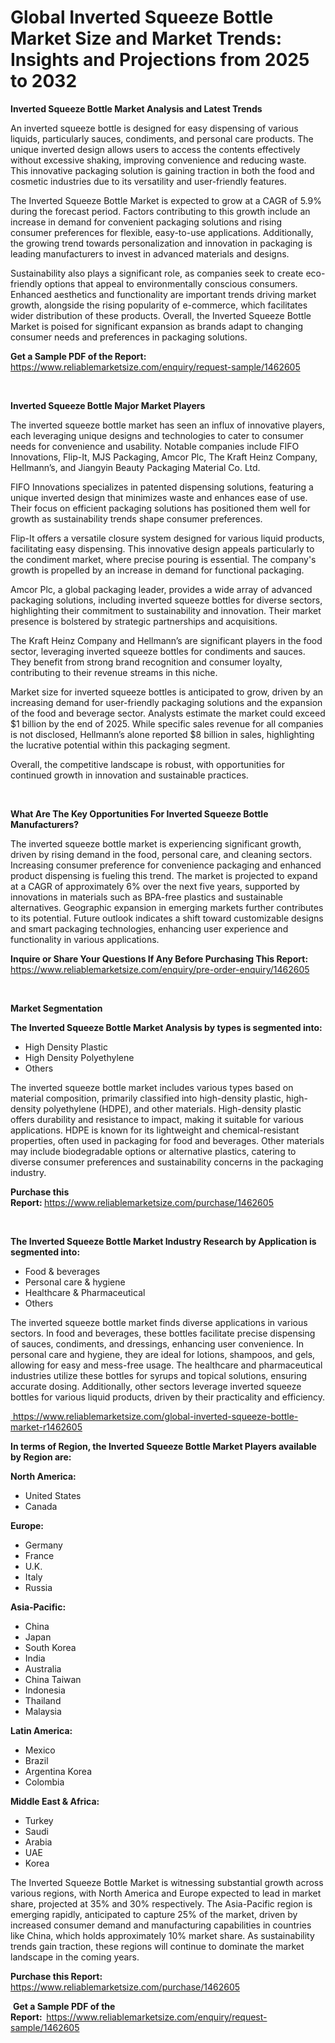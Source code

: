 <p><h1>Global Inverted Squeeze Bottle Market Size and Market Trends: Insights and Projections from 2025 to 2032</h1></p><p><strong>Inverted Squeeze Bottle Market Analysis and Latest Trends</strong></p>
<p><p>An inverted squeeze bottle is designed for easy dispensing of various liquids, particularly sauces, condiments, and personal care products. The unique inverted design allows users to access the contents effectively without excessive shaking, improving convenience and reducing waste. This innovative packaging solution is gaining traction in both the food and cosmetic industries due to its versatility and user-friendly features.</p><p>The Inverted Squeeze Bottle Market is expected to grow at a CAGR of 5.9% during the forecast period. Factors contributing to this growth include an increase in demand for convenient packaging solutions and rising consumer preferences for flexible, easy-to-use applications. Additionally, the growing trend towards personalization and innovation in packaging is leading manufacturers to invest in advanced materials and designs.</p><p>Sustainability also plays a significant role, as companies seek to create eco-friendly options that appeal to environmentally conscious consumers. Enhanced aesthetics and functionality are important trends driving market growth, alongside the rising popularity of e-commerce, which facilitates wider distribution of these products. Overall, the Inverted Squeeze Bottle Market is poised for significant expansion as brands adapt to changing consumer needs and preferences in packaging solutions.</p></p>
<p><strong>Get a Sample PDF of the Report:&nbsp;</strong> <a href="https://www.reliablemarketsize.com/enquiry/request-sample/1462605?utm_campaign=3536&utm_medium=2&utm_source=Github&utm_content=ia&utm_term=19042025&utm_id=inverted-squeeze-bottle">https://www.reliablemarketsize.com/enquiry/request-sample/1462605</a></p>
<p>&nbsp;</p>
<p><strong>Inverted Squeeze Bottle Major Market Players</strong></p>
<p><p>The inverted squeeze bottle market has seen an influx of innovative players, each leveraging unique designs and technologies to cater to consumer needs for convenience and usability. Notable companies include FIFO Innovations, Flip-It, MJS Packaging, Amcor Plc, The Kraft Heinz Company, Hellmann’s, and Jiangyin Beauty Packaging Material Co. Ltd.</p><p>FIFO Innovations specializes in patented dispensing solutions, featuring a unique inverted design that minimizes waste and enhances ease of use. Their focus on efficient packaging solutions has positioned them well for growth as sustainability trends shape consumer preferences.</p><p>Flip-It offers a versatile closure system designed for various liquid products, facilitating easy dispensing. This innovative design appeals particularly to the condiment market, where precise pouring is essential. The company's growth is propelled by an increase in demand for functional packaging.</p><p>Amcor Plc, a global packaging leader, provides a wide array of advanced packaging solutions, including inverted squeeze bottles for diverse sectors, highlighting their commitment to sustainability and innovation. Their market presence is bolstered by strategic partnerships and acquisitions.</p><p>The Kraft Heinz Company and Hellmann’s are significant players in the food sector, leveraging inverted squeeze bottles for condiments and sauces. They benefit from strong brand recognition and consumer loyalty, contributing to their revenue streams in this niche.</p><p>Market size for inverted squeeze bottles is anticipated to grow, driven by an increasing demand for user-friendly packaging solutions and the expansion of the food and beverage sector. Analysts estimate the market could exceed $1 billion by the end of 2025. While specific sales revenue for all companies is not disclosed, Hellmann’s alone reported $8 billion in sales, highlighting the lucrative potential within this packaging segment. </p><p>Overall, the competitive landscape is robust, with opportunities for continued growth in innovation and sustainable practices.</p></p>
<p>&nbsp;</p>
<p><strong>What Are The Key Opportunities For Inverted Squeeze Bottle Manufacturers?</strong></p>
<p><p>The inverted squeeze bottle market is experiencing significant growth, driven by rising demand in the food, personal care, and cleaning sectors. Increasing consumer preference for convenience packaging and enhanced product dispensing is fueling this trend. The market is projected to expand at a CAGR of approximately 6% over the next five years, supported by innovations in materials such as BPA-free plastics and sustainable alternatives. Geographic expansion in emerging markets further contributes to its potential. Future outlook indicates a shift toward customizable designs and smart packaging technologies, enhancing user experience and functionality in various applications.</p></p>
<p><strong>Inquire or Share Your Questions If Any Before Purchasing This Report:</strong> <a href="https://www.reliablemarketsize.com/enquiry/pre-order-enquiry/1462605?utm_campaign=3536&utm_medium=2&utm_source=Github&utm_content=ia&utm_term=19042025&utm_id=inverted-squeeze-bottle">https://www.reliablemarketsize.com/enquiry/pre-order-enquiry/1462605</a></p>
<p>&nbsp;</p>
<p><strong>Market Segmentation</strong></p>
<p><strong>The Inverted Squeeze Bottle Market Analysis by types is segmented into:</strong></p>
<p><ul><li>High Density Plastic</li><li>High Density Polyethylene</li><li>Others</li></ul></p>
<p><p>The inverted squeeze bottle market includes various types based on material composition, primarily classified into high-density plastic, high-density polyethylene (HDPE), and other materials. High-density plastic offers durability and resistance to impact, making it suitable for various applications. HDPE is known for its lightweight and chemical-resistant properties, often used in packaging for food and beverages. Other materials may include biodegradable options or alternative plastics, catering to diverse consumer preferences and sustainability concerns in the packaging industry.</p></p>
<p><strong>Purchase this Report:&nbsp;</strong><a href="https://www.reliablemarketsize.com/purchase/1462605?utm_campaign=3536&utm_medium=2&utm_source=Github&utm_content=ia&utm_term=19042025&utm_id=inverted-squeeze-bottle">https://www.reliablemarketsize.com/purchase/1462605</a></p>
<p>&nbsp;</p>
<p><strong>The Inverted Squeeze Bottle Market Industry Research by Application is segmented into:</strong></p>
<p><ul><li>Food & beverages</li><li>Personal care & hygiene</li><li>Healthcare & Pharmaceutical</li><li>Others</li></ul></p>
<p><p>The inverted squeeze bottle market finds diverse applications in various sectors. In food and beverages, these bottles facilitate precise dispensing of sauces, condiments, and dressings, enhancing user convenience. In personal care and hygiene, they are ideal for lotions, shampoos, and gels, allowing for easy and mess-free usage. The healthcare and pharmaceutical industries utilize these bottles for syrups and topical solutions, ensuring accurate dosing. Additionally, other sectors leverage inverted squeeze bottles for various liquid products, driven by their practicality and efficiency.</p></p>
<p><a href="https://www.reliablemarketsize.com/global-inverted-squeeze-bottle-market-r1462605?utm_campaign=3536&utm_medium=2&utm_source=Github&utm_content=ia&utm_term=19042025&utm_id=inverted-squeeze-bottle">&nbsp;https://www.reliablemarketsize.com/global-inverted-squeeze-bottle-market-r1462605</a></p>
<p><strong>In terms of Region, the Inverted Squeeze Bottle Market Players available by Region are:</strong></p>
<p>
    <p> <strong> North America: </strong>
        <ul>
            <li>United States</li>
            <li>Canada</li>
        </ul>
        </p> 
    <p> <strong> Europe: </strong>
        <ul>
            <li>Germany</li>
            <li>France</li>
            <li>U.K.</li>
            <li>Italy</li>
            <li>Russia</li>
        </ul>
        </p> 
    <p> <strong> Asia-Pacific: </strong>
        <ul>
            <li>China</li>
            <li>Japan</li>
            <li>South Korea</li>
            <li>India</li>
            <li>Australia</li>
            <li>China Taiwan</li>
            <li>Indonesia</li>
            <li>Thailand</li>
            <li>Malaysia</li>
        </ul>
        </p> 
    <p> <strong> Latin America: </strong>
        <ul>
            <li>Mexico</li>
            <li>Brazil</li>
            <li>Argentina Korea</li>
            <li>Colombia</li>
        </ul>
        </p> 
    <p> <strong> Middle East & Africa: </strong>
        <ul>
            <li>Turkey</li>
            <li>Saudi</li>
            <li>Arabia</li>
            <li>UAE</li>
            <li>Korea</li>
        </ul>
    </p>
    </p>
<p><p>The Inverted Squeeze Bottle Market is witnessing substantial growth across various regions, with North America and Europe expected to lead in market share, projected at 35% and 30% respectively. The Asia-Pacific region is emerging rapidly, anticipated to capture 25% of the market, driven by increased consumer demand and manufacturing capabilities in countries like China, which holds approximately 10% market share. As sustainability trends gain traction, these regions will continue to dominate the market landscape in the coming years.</p></p>
<p><strong>Purchase this Report: </strong><a href="https://www.reliablemarketsize.com/purchase/1462605?utm_campaign=3536&utm_medium=2&utm_source=Github&utm_content=ia&utm_term=19042025&utm_id=inverted-squeeze-bottle">https://www.reliablemarketsize.com/purchase/1462605</a></p>
<p>&nbsp;<strong>Get a Sample PDF of the Report:&nbsp;&nbsp;</strong><a href="https://www.reliablemarketsize.com/enquiry/request-sample/1462605?utm_campaign=3536&utm_medium=2&utm_source=Github&utm_content=ia&utm_term=19042025&utm_id=inverted-squeeze-bottle">https://www.reliablemarketsize.com/enquiry/request-sample/1462605</a></p>
<p><strong></strong></p>
<p><p></p><p></p><p></p></p>